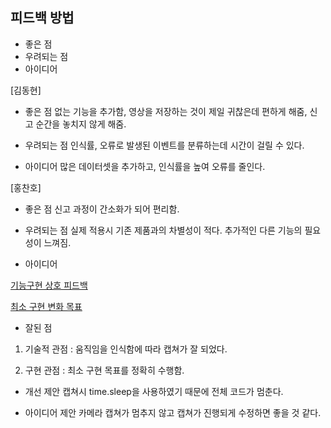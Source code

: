 ## 피드백 방법
- 좋은 점
- 우려되는 점
- 아이디어

[김동현] 
- 좋은 점
없는 기능을 추가함, 영상을 저장하는 것이 제일 귀찮은데 편하게 해줌, 신고 순간을 놓치지 않게 해줌.

- 우려되는 점
인식률, 오류로 발생된 이벤트를 분류하는데 시간이 걸릴 수 있다.

- 아이디어
많은 데이터셋을 추가하고, 인식률을 높여 오류를 줄인다.

[홍찬호]
- 좋은 점
신고 과정이 간소화가 되어 편리함.

- 우려되는 점
실제 적용시 기존 제품과의 차별성이 적다. 추가적인 다른 기능의 필요성이 느껴짐.

- 아이디어

[기능구현 상호 피드백](https://docs.google.com/document/d/1x_QBnnt3sOm3s8QtQtdAUB7yyHOE791Zt0x3dFYxmg0/edit?tab=t.0#heading=h.sj8xy9225ljq)

[최소 구현 변화 목표](https://docs.google.com/document/d/1KR1Ek3QEK2PorDblV3TpiJ__KWXGa5N0oOg1SPpD4f0/edit?tab=t.2lpizc91xvge#heading=h.el7a9ju7o53k)

- 잘된 점
1. 기술적 관점 : 움직임을 인식함에 따라 캡쳐가 잘 되었다.

2. 구현 관점 : 최소 구현 목표를 정확히 수행함.

- 개선 제안
캡쳐시 time.sleep을 사용하였기 때문에 전체 코드가 멈춘다.

- 아이디어 제안
카메라 캡쳐가 멈추지 않고 캡쳐가 진행되게 수정하면 좋을 것 같다.